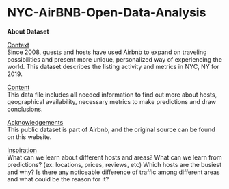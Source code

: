 # NYC-AirBNB-Open-Data-Analysis

<b>About Dataset</b>

<u>Context</u><br>
Since 2008, guests and hosts have used Airbnb to expand on traveling possibilities and present more unique, personalized way of experiencing the world. This dataset describes the listing activity and metrics in NYC, NY for 2019.

<u>Content</u><br>
This data file includes all needed information to find out more about hosts, geographical availability, necessary metrics to make predictions and draw conclusions.

<u>Acknowledgements</u><br>
This public dataset is part of Airbnb, and the original source can be found on this website.

<u>Inspiration</u><br>
What can we learn about different hosts and areas?
What can we learn from predictions? (ex: locations, prices, reviews, etc)
Which hosts are the busiest and why?
Is there any noticeable difference of traffic among different areas and what could be the reason for it?


